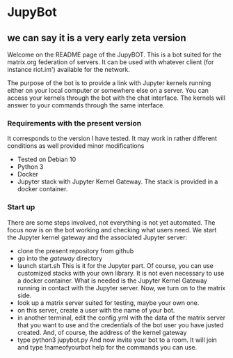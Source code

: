 # JupyBot
## we can say it is a very early zeta version

Welcome on the README page of the JupyBOT.
This is a bot suited for the matrix.org federation of servers. It can be used with whatever client (for instance riot.im') available for the network.

The purpose of the bot is to provide a link with Jupyter kernels running either on your local computer or somewhere else on a server. 
You can access your kernels through the bot with the chat interface. The kernels will answer to your commands through the same interface.

### Requirements with the present version
It corresponds to the version I have tested. It may work in rather different conditions as well provided minor modifications
- Tested on Debian 10
- Python 3
- Docker
- Jupyter stack with Jupyter Kernel Gateway. The stack is provided in a docker container.

### Start up
There are some steps involved, not everything is not yet automated. The focus now is on the bot working and checking what users need.
We start the Jupyter kernel gateway and the associated Jupyter server:
- clone the present repository from github
- go into the _gateway_ directory
- launch start.sh
This is it for the Jupyter part. Of course, you can use customized stacks with your own library. It is not even necessary to use a docker container. What is needed is the Jupyter Kernel Gateway running in contact with the Jupyter server.
Now, we turn on to the matrix side.
- look up a matrix server suited for testing, maybe your own one.
- on this server, create a user with the name of your bot.
- in another terminal, edit the config.yml with the data of the matrix server that you want to use and the credentials of the bot user you have justed created. And, of course, the address of the kernel gateway
- type python3 jupybot.py
And now invite your bot to a room. It will join and type !nameofyourbot help for the commands you can use.
